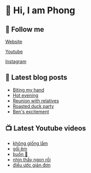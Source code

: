 # 👋 Hi, I am Phong

## 🔗 Follow me

[Website](https://phongever.xyz "Website")

[Youtube](https://www.youtube.com/@phongever "Youtube")

[Instagram](https://www.instagram.com/phongever "Instagram")

## 📝 Latest blog posts

<!-- BLOG-POST-LIST:START -->
- [Biting my hand](https://phongever.xyz/blog/biting-my-hand/)
- [Hot evening](https://phongever.xyz/blog/hot-evening/)
- [Reunion with relatives](https://phongever.xyz/blog/reunion-with-relatives/)
- [Roasted duck party](https://phongever.xyz/blog/roasted-duck-party/)
- [Ben&#39;s excitement](https://phongever.xyz/blog/bens-excitement/)
<!-- BLOG-POST-LIST:END -->

## 📺 Latest Youtube videos

<!-- YOUTUBE-VIDEO-LIST:START -->
- [không giống lắm](https://www.youtube.com/shorts/yRzJOR_pLWM)
- [gối êm](https://www.youtube.com/shorts/creMh2jDcyQ)
- [buồn 🥹](https://www.youtube.com/shorts/-MdeWYIY3tg)
- [nhìn thấy ngon rồi](https://www.youtube.com/shorts/Xytdr5Lfc8E)
- [điều ước giản đơn](https://www.youtube.com/shorts/sL-P6wLglp4)
<!-- YOUTUBE-VIDEO-LIST:END -->
